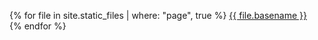 {% for file in site.static_files | where: "page", true %}
  <a href="{{ file.path }}">{{ file.basename }}</a> <br/>
{% endfor %}
